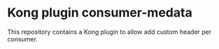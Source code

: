 Kong plugin consumer-medata
====================

This repository contains a Kong plugin to allow add custom header
per consumer.
